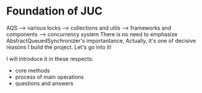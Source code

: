 # Foundation of JUC
AQS ——> various locks ——> collections and utils ——> frameworks and components ——> concurrency system
There is no need to emphasize AbstractQueuedSynchronizer's importantance, Actually, it's one of decisive reasons I build the project.
Let's go into it!

I will introduce it in these respects:
* core methods 
* process of main operations
* questions and answers


